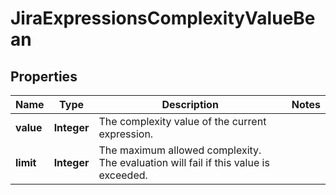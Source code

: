 # JiraExpressionsComplexityValueBean

## Properties
Name | Type | Description | Notes
------------ | ------------- | ------------- | -------------
**value** | **Integer** | The complexity value of the current expression. | 
**limit** | **Integer** | The maximum allowed complexity. The evaluation will fail if this value is exceeded. | 
